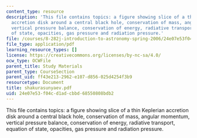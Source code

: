 ```yaml
---
content_type: resource
description: 'This file contains topics: a figure showing slice of a thin Keplerian
  accretion disk around a central black hole, conservation of mass, angular momentum,
  vertical pressure balance, conservation of energy, radiative transport, equation
  of state, opacities, gas pressure and radiation pressure.'
file: /courses/8-282j-introduction-to-astronomy-spring-2006/24e07e53f04cd1adcbbd68550808bdb2_shakurasunyaev.pdf
file_type: application/pdf
learning_resource_types: []
license: https://creativecommons.org/licenses/by-nc-sa/4.0/
ocw_type: OCWFile
parent_title: Study Materials
parent_type: CourseSection
parent_uid: ff43e213-2962-e107-d856-025d4254f3b9
resourcetype: Document
title: shakurasunyaev.pdf
uid: 24e07e53-f04c-d1ad-cbbd-68550808bdb2
---
```

This file contains topics: a figure showing slice of a thin Keplerian accretion disk around a central black hole, conservation of mass, angular momentum, vertical pressure balance, conservation of energy, radiative transport, equation of state, opacities, gas pressure and radiation pressure.
